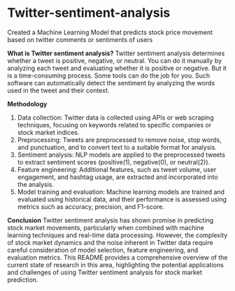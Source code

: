 # Twitter-sentiment-analysis
Created a Machine Learning Model that predicts stock price movement based on twitter comments or sentiments of users

**What is Twitter sentiment analysis?**
Twitter sentiment analysis determines whether a tweet is positive, negative, or neutral.
You can do it manually by analyzing each tweet and evaluating whether it is positive or negative. But it is a time-consuming process. 
Some tools can do the job for you. Such software can automatically detect the sentiment by analyzing the words used in the tweet and their context. 

**Methodology**
1.	Data collection: Twitter data is collected using APIs or web scraping techniques, focusing on keywords related to specific companies or stock market indices.
2.	Preprocessing: Tweets are preprocessed to remove noise, stop words, and punctuation, and to convert text to a suitable format for analysis.
3.	Sentiment analysis: NLP models are applied to the preprocessed tweets to extract sentiment scores (positive(1), negative(0), or neutral(2)).
4.	Feature engineering: Additional features, such as tweet volume, user engagement, and hashtag usage, are extracted and incorporated into the analysis.
5.	Model training and evaluation: Machine learning models are trained and evaluated using historical data, and their performance is assessed using metrics such as accuracy, precision, and F1-score.

   
**Conclusion**
Twitter sentiment analysis has shown promise in predicting stock market movements, particularly when combined with machine learning techniques and real-time data processing. However, the complexity of stock market dynamics and the noise inherent in Twitter data require careful consideration of model selection, feature engineering, and evaluation metrics. This README provides a comprehensive overview of the current state of research in this area, highlighting the potential applications and challenges of using Twitter sentiment analysis for stock market prediction.

